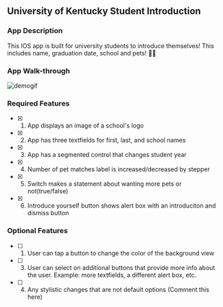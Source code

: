 ## University of Kentucky Student Introduction

### App Description

This IOS app is built for university students to introduce themselves! This includes name, graduation date, school and pets! 🐶🐱

### App Walk-through

![demogif](https://user-images.githubusercontent.com/56568238/209046355-3709f192-a43c-452c-80cd-f979dea4ba74.gif)

### Required Features

- [x] 1. App displays an image of a school's logo
- [x] 2. App has three textfields for first, last, and school names
- [x] 3. App has a segmented control that changes student year
- [x] 4. Number of pet matches label is increased/decreased by stepper
- [x] 5. Switch makes a statement about wanting more pets or not(true/false)
- [x] 6. Introduce yourself button shows alert box with an introduciton and dismiss button

### Optional Features

- [ ] 1. User can tap a button to change the color of the background view
- [ ] 3. User can select on additional buttons that provide more info about the user. Example: more textfields, a different alert box, etc.
- [ ] 4. Any stylistic changes that are not default options (Comment this here)

